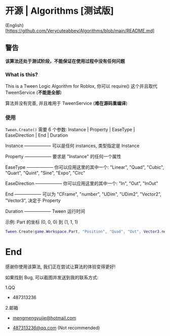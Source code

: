 # 开源 | Algorithms [测试版]

(English)[https://github.com/Verycuteabbey/Algorithms/blob/main/README.md]

## 警告
**该算法还处于测试阶段，不能保证在使用过程中没有任何问题**
### What is this?
This is a Tween Logic Algorithm for Roblox, 你可以 require() 这个并且取代 TweenService (**不能是全部**)

算法并没有完善, 并且难用于 TweenService (**难在源码重编译**)
### 使用
`Tween.Create()` 需要 6 个参数:
Instance | Property | EaseType | EaseDirection | End | Duration

Instance —————— 可以是任何 instances, 类型指定是 Instance

Property —————— 要求是 "Instance" 的任何一个属性

EaseType —————— 你可以应用这里的其中一个: "Linear", "Quad", "Cubic", "Quart", "Quint", "Sine", "Expo", "Circ"

EaseDirection —————— 你可以应用这里的其中一个: "In", "Out", "InOut"

End —————— 可以为 "CFrame", "number", "UDim", "UDim2", "Vector2", "Vector3", 决定于 Property

Duration —————— Tween 运行时间

示例: Part 的坐标 (0, 0, 0) 到 (1, 1, 1)
```lua
Tween.Create(game.Workspace.Part, "Position", "Quad", "Out", Vector3.new(1, 1, 1), 1);
```
# End
感谢你使用该算法, 我们正在尝试让算法的体验变得更好!

如果找到 Bug, 可以截图并发送到我的联系方式:

1.QQ
 - 487313236

2.邮箱
 - mengmengyujie@hotmail.com

 - 487313236@qq.com (Not recommended)
